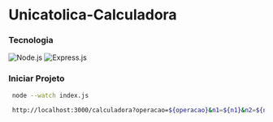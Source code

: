 # Unicatolica-Calculadora

### Tecnologia
![Node.js](https://img.shields.io/badge/node.js-339933?style=for-the-badge&logo=nodedotjs&logoColor=white)
![Express.js](https://img.shields.io/badge/express.js-000000?style=for-the-badge&logo=express&logoColor=white)

### Iniciar Projeto

```bash
 node --watch index.js

 http://localhost:3000/calculadora?operacao=${operacao}&n1=${n1}&n2=${n2}